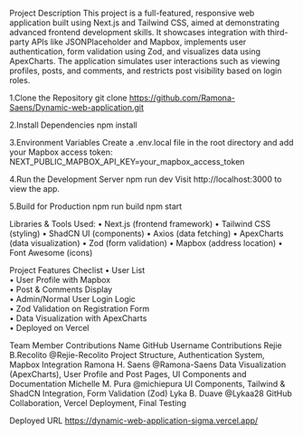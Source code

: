 Project Description
	This project is a full-featured, responsive web application built using Next.js and Tailwind CSS, aimed at demonstrating advanced frontend development skills. It showcases integration with third-party APIs like JSONPlaceholder and Mapbox, implements user authentication, form validation using Zod, and visualizes data using ApexCharts. The application simulates user interactions such as viewing profiles, posts, and comments, and restricts post visibility based on login roles.
 
1.Clone the Repository
git clone https://github.com/Ramona-Saens/Dynamic-web-application.git

2.Install Dependencies
npm install

3.Environment Variables
Create a .env.local file in the root directory and add your Mapbox access token:
NEXT_PUBLIC_MAPBOX_API_KEY=your_mapbox_access_token

4.Run the Development Server
npm run dev
Visit http://localhost:3000 to view the app.

5.Build for Production
npm run build
npm start


Libraries & Tools Used:
•	Next.js (frontend framework)
•	Tailwind CSS (styling)
•	ShadCN UI (components)
•	Axios (data fetching)
•	ApexCharts (data visualization)
•	Zod (form validation)
•	Mapbox (address location)
•	Font Awesome (icons)

Project Features Checlist
•	 User List  
•	 User Profile with Mapbox  
•	 Post & Comments Display  
•	 Admin/Normal User Login Logic  
•	 Zod Validation on Registration Form  
•	 Data Visualization with ApexCharts  
•	 Deployed on Vercel

Team Member Contributions
Name	           GitHub Username	                                Contributions
Rejie B.Recolito   @Rejie-Recolito	   Project Structure, Authentication System, Mapbox Integration
Ramona H. Saens	   @Ramona-Saens	   Data Visualization (ApexCharts), User Profile and Post Pages, UI Components and 
                                           Documentation
Michelle M. Pura   @michiepura	           UI Components, Tailwind & ShadCN Integration, Form Validation (Zod)
Lyka B. Duave	   @Lykaa28	           GitHub Collaboration, Vercel Deployment, Final Testing 

Deployed URL
https://dynamic-web-application-sigma.vercel.app/

